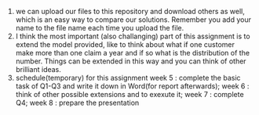 1. we can upload our files to this repository and download others as well, which is an easy way to compare our solutions. Remember you add your name to the file name each time you upload the file.
2. I think the most important (also challanging) part of this assignment is to extend the model provided, like to think about what if one customer make more than one claim a year and if so what is the distribution of the number. Things can be extended in this way and you can think of other brilliant ideas.
3. schedule(temporary) for this assignment
   week 5 :  complete the basic task of Q1-Q3 and write it down in Word(for report afterwards);
   week 6 :  think of other possible extensions and to exexute it;
   week 7 :  complete Q4;
   week 8 :  prepare the presentation
